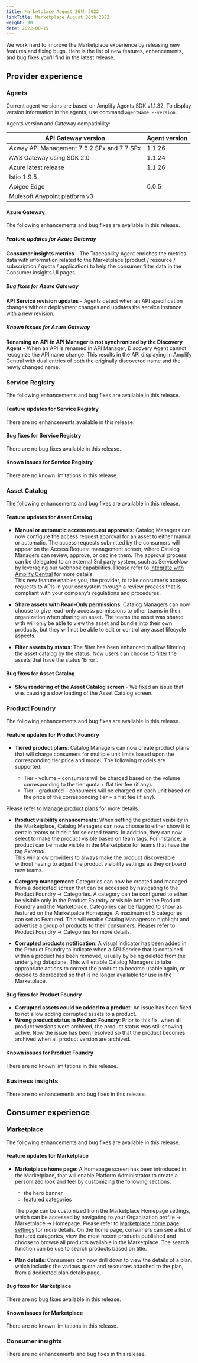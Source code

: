 ```yaml
---
title: Marketplace August 26th 2022
linkTitle: Marketplace August 26th 2022
weight: 90
date: 2022-08-19
---
```

We work hard to improve the Marketplace experience by releasing new features and fixing bugs. Here is the list of new features, enhancements, and bug fixes you’ll find in the latest release.

## Provider experience

### Agents

Current agent versions are based on Amplify Agents SDK v1.1.32. To display version information in the agents, use command `agentName --version`.

Agents version and Gateway compatibility:

| API Gateway version                        | Agent version|
|--------------------------------------------|--------------|
| Axway API Management 7.6.2 SPx and 7.7 SPx | 1.1.26       |
| AWS Gateway using SDK 2.0                  | 1.1.24       |
| Azure latest release                       | 1.1.26       |
| Istio 1.9.5                                |              |
| Apigee Edge                                | 0.0.5        |
| Mulesoft Anypoint platform v3              |              |

#### Azure Gateway

The following enhancements and bug fixes are available in this release.

##### Feature updates for Azure Gateway

**Consumer insights metrics** - The Traceability Agent enriches the metrics data with information related to the Marketplace (product / resource / subscription / quota / application) to help the consumer filter data in the Consumer insights UI pages.

##### Bug fixes for Azure Gateway

**API Service revision updates** - Agents detect when an API specification changes without deployment changes and updates the service instance with a new revision.

##### Known issues for Azure Gateway

**Renaming an API in API Manager is not synchronized by the Discovery Agent** - When an API is renamed in API Manager, Discovery Agent cannot recognize the API name change. This results in the API displaying in Amplify Central with dual entries of both the originally discovered name and the newly changed name.

### Service Registry

The following enhancements and bug fixes are available in this release.

#### Feature updates for Service Registry

There are no enhancements available in this release.

#### Bug fixes for Service Registry

There are no bug fixes available in this release.

#### Known issues for Service Registry

There are no known limitations in this release.

### Asset Catalog

The following enhancements and bug fixes are available in this release.

#### Feature updates for Asset Catalog

* **Manual or automatic access request approvals**: Catalog Managers can now configure the access request approval for an asset to either manual or automatic. The access requests submitted by the consumers will appear on the Access Request management screen, where Catalog Managers can review, approve, or decline them. The approval process can be delegated to an external 3rd party system, such as ServiceNow by leveraging our webhook capabilities. Please refer to [Integrate with Amplify Central](/docs/integrate_with_central/) for more details.  
This new feature enables you, the provider, to take consumer’s access requests to APIs in your ecosystem through a review process that is compliant with your company’s regulations and procedures.

* **Share assets with Read-Only permissions**: Catalog Managers can now choose to give read-only access permissions to other teams in their organization when sharing an asset. The teams the asset was shared with will only be able to view the asset and bundle into their own products, but they will not be able to edit or control any asset lifecycle aspects.  

* **Filter assets by status**: The filter has been enhanced to allow filtering the asset catalog by the status. Now users can choose to filter the assets that have the status 'Error'.

#### Bug fixes for Asset Catalog

* **Slow rendering of the Asset Catalog screen** - We fixed an issue that was causing a slow loading of the Asset Catalog screen.

### Product Foundry

The following enhancements and bug fixes are available in this release.

#### Feature updates for Product Foundry

* **Tiered product plans**: Catalog Managers can now create product plans that will charge consumers for multiple unit limits based upon the corresponding tier price and model. The following models are supported:

    * Tier - volume – consumers will be charged based on the volume corresponding to the tier quota + flat tier fee (if any).
    * Tier – graduated – consumers will be charged on each unit based on the price of the corresponding tier + a flat fee (if any).

Please refer to [Manage product plans](/docs/manage_product_foundry/manage_product_plans/) for more details.

* **Product visibility enhancements**: When setting the product visibility in the Marketplace, Catalog Managers can now choose to either show it to certain teams or hide it for selected teams. In addition, they can now select to make the product visible based on team tags. For instance, a product can be made visible in the Marketplace for teams that have the tag *External*.  
This will allow providers to always make the product discoverable without having to adjust the product visibility settings as they onboard new teams.

* **Category management**: Categories can now be created and managed from a dedicated screen that can be accessed by navigating to the Product Foundry -> Categories.
A category can be configured to either be visibile only in the Product Foundry or visible both in the Product Foundry and the Marketplace.
Categories can be flagged to show as featured on the Marketpalce Homepage. A maximum of 5 categories can set as Featured. This will enable Catalog Managers to highlight and advertise a group of products to their consumers. Pleaser refer to Product Foundry -> Categories for more details.

* **Corrupted products notification**: A visual indicator has been added in the Product Foundry to indicate when a API Service that is contained within a product has been removed, usually by being deleted from the underlying dataplane. This will enable Catalog Managers to take appropriate actions to correct the product to become usable again, or decide to deprecated so that is no longer available for use in the Marketplace.

#### Bug fixes for Product Foundry

* **Corrupted assets could be added to a product**: An issue has been fixed to not allow adding corrupted assets to a product.
* **Wrong product status in Product Foundry**: Prior to this fix, when all product versions were archived, the product status was still showing active. Now the issue has been resolved so that the product becomes archived when all product version are archived.

#### Known issues for Product Foundry

There are no known limitations in this release.

### Business insights

There are no enhancements and bug fixes in this release.

## Consumer experience

### Marketplace

The following enhancements and bug fixes are available in this release.

#### Feature updates for Marketplace

* **Marketplace home page**: A Homepage screen has been introduced in the Marketplace, that will enable Platform Administrator to create a personlized look and feel by customizing the following sections:

    * the hero banner
    * featured categories

  The page can be customized from the Marketplace Homepage settings, which can be accessed by navigating to your Organization profile -> Marketplace -> Homepage.   Please refer to [Marketplace home page settings](/docs/manage_marketplace/marketplace_homepage) for more details.
On the home page, consumers can see a list of featured categories, view the most recent products published and choose to browse all products available in the Marketplace. The search function can be use to search products based on title.

* **Plan details**: Consumers can now drill down to view the details of a plan, which includes the various quota and resources attached to the plan, from a dedicated plan details page.

#### Bug fixes for Marketplace

There are no bug fixes available in this release.

#### Known issues for Marketplace

There are no known limitations in this release.

### Consumer insights

There are no enhancements and bug fixes in this release.
